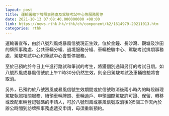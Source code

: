 ```yaml
---
layout: post
title: 運輸署轄下牌照事務處及駕駛考試中心等服務暫停
date: 2021-10-13 07:08:40.000000000 +08:00
link: https://news.rthk.hk/rthk/ch/component/k2/1614979-20211013.htm
categories: rthk
---
```


運輸署宣布，由於八號烈風或暴風信號現正生效，位於金鐘、長沙灣、觀塘及沙田的牌照事務處、公共車輛分組、過境服務分組、車輛檢驗中心、駕駛考試排期事務處、駕駛考試中心和筆試中心會暫停服務。

至於已預約於今日上午進行路試和筆試的考生，將獲個別通知另訂的考試日期。如八號烈風或暴風信號於上午11時30分仍然生效，則全日駕駛考試及車輛檢驗將會取消。

另外，已預約於八號烈風或暴風信號生效期間或於信號取消後兩小時內的時段辦理駕駛執照相關服務、續領車輛牌照、車輛過戶、申領國際駕駛許可證、保留、轉移或改配車輛登記號碼的申請人，可於八號烈風或暴風信號取消後的5個工作天內於辦公時間到訪牌照事務處遞交申請，毋須重新預約。
